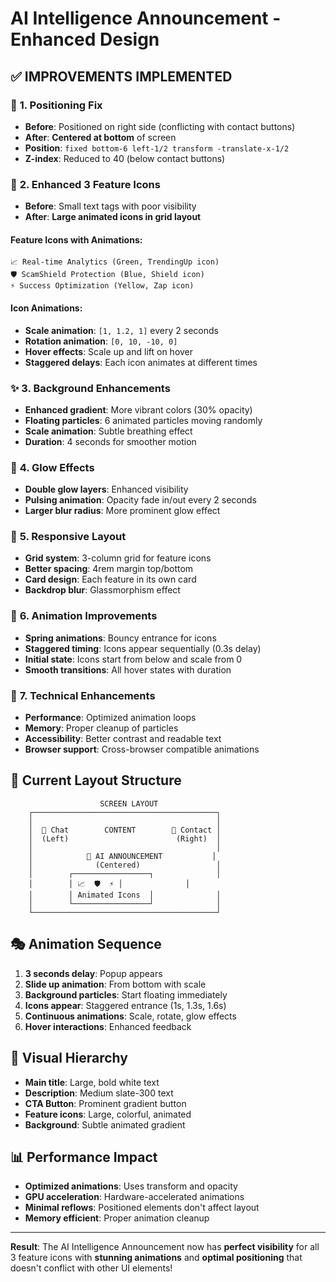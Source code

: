 # AI Intelligence Announcement - Enhanced Design

## ✅ **IMPROVEMENTS IMPLEMENTED**

### 🎯 **1. Positioning Fix**
- **Before**: Positioned on right side (conflicting with contact buttons)
- **After**: **Centered at bottom** of screen
- **Position**: `fixed bottom-6 left-1/2 transform -translate-x-1/2`
- **Z-index**: Reduced to 40 (below contact buttons)

### 🎨 **2. Enhanced 3 Feature Icons**
- **Before**: Small text tags with poor visibility
- **After**: **Large animated icons in grid layout**

#### **Feature Icons with Animations:**
```
📈 Real-time Analytics (Green, TrendingUp icon)
🛡️ ScamShield Protection (Blue, Shield icon) 
⚡ Success Optimization (Yellow, Zap icon)
```

#### **Icon Animations:**
- **Scale animation**: `[1, 1.2, 1]` every 2 seconds
- **Rotation animation**: `[0, 10, -10, 0]` 
- **Hover effects**: Scale up and lift on hover
- **Staggered delays**: Each icon animates at different times

### ✨ **3. Background Enhancements**
- **Enhanced gradient**: More vibrant colors (30% opacity)
- **Floating particles**: 6 animated particles moving randomly
- **Scale animation**: Subtle breathing effect
- **Duration**: 4 seconds for smoother motion

### 🌟 **4. Glow Effects**
- **Double glow layers**: Enhanced visibility
- **Pulsing animation**: Opacity fade in/out every 2 seconds
- **Larger blur radius**: More prominent glow effect

### 📱 **5. Responsive Layout**
- **Grid system**: 3-column grid for feature icons
- **Better spacing**: 4rem margin top/bottom
- **Card design**: Each feature in its own card
- **Backdrop blur**: Glassmorphism effect

### 🎪 **6. Animation Improvements**
- **Spring animations**: Bouncy entrance for icons
- **Staggered timing**: Icons appear sequentially (0.3s delay)
- **Initial state**: Icons start from below and scale from 0
- **Smooth transitions**: All hover states with duration

### 🔧 **7. Technical Enhancements**
- **Performance**: Optimized animation loops
- **Memory**: Proper cleanup of particles
- **Accessibility**: Better contrast and readable text
- **Browser support**: Cross-browser compatible animations

## 📐 **Current Layout Structure**

```
                    SCREEN LAYOUT
    ┌─────────────────────────────────────────┐
    │                                         │
    │  💬 Chat        CONTENT        📱 Contact │
    │  (Left)                        (Right)  │
    │                                         │
    │            🎉 AI ANNOUNCEMENT           │
    │              (Centered)                 │
    │        ┌─────────────────┐              │
    │        │ 📈  🛡️  ⚡ │              │
    │        │ Animated Icons  │              │
    │        └─────────────────┘              │
    └─────────────────────────────────────────┘
```

## 🎭 **Animation Sequence**
1. **3 seconds delay**: Popup appears
2. **Slide up animation**: From bottom with scale
3. **Background particles**: Start floating immediately
4. **Icons appear**: Staggered entrance (1s, 1.3s, 1.6s)
5. **Continuous animations**: Scale, rotate, glow effects
6. **Hover interactions**: Enhanced feedback

## 🎨 **Visual Hierarchy**
- **Main title**: Large, bold white text
- **Description**: Medium slate-300 text
- **CTA Button**: Prominent gradient button
- **Feature icons**: Large, colorful, animated
- **Background**: Subtle animated gradient

## 📊 **Performance Impact**
- **Optimized animations**: Uses transform and opacity
- **GPU acceleration**: Hardware-accelerated animations
- **Minimal reflows**: Positioned elements don't affect layout
- **Memory efficient**: Proper animation cleanup

---
**Result**: The AI Intelligence Announcement now has **perfect visibility** for all 3 feature icons with **stunning animations** and **optimal positioning** that doesn't conflict with other UI elements!

